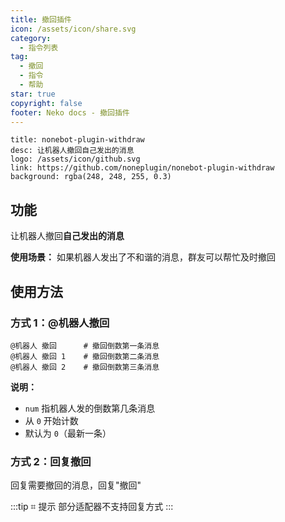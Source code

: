 ```yaml
---
title: 撤回插件
icon: /assets/icon/share.svg
category:
  - 指令列表
tag:
  - 撤回
  - 指令
  - 帮助
star: true
copyright: false
footer: Neko docs - 撤回插件
---
```


```component VPCard
title: nonebot-plugin-withdraw
desc: 让机器人撤回自己发出的消息
logo: /assets/icon/github.svg
link: https://github.com/noneplugin/nonebot-plugin-withdraw
background: rgba(248, 248, 255, 0.3)
```

## **功能**

让机器人撤回**自己发出的消息**

**使用场景：** 如果机器人发出了不和谐的消息，群友可以帮忙及时撤回

## **使用方法**

### 方式 1：@机器人撤回

```
@机器人 撤回      # 撤回倒数第一条消息
@机器人 撤回 1    # 撤回倒数第二条消息
@机器人 撤回 2    # 撤回倒数第三条消息
```

**说明：**
- `num` 指机器人发的倒数第几条消息
- 从 `0` 开始计数
- 默认为 `0`（最新一条）

### 方式 2：回复撤回

回复需要撤回的消息，回复"撤回"

:::tip ⌗ 提示
部分适配器不支持回复方式
:::

